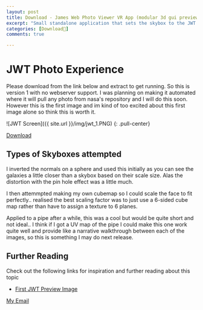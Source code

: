 ```yaml
---
layout: post
title: Download - James Web Photo Viewer VR App (modular 3d gui preview)
excerpt: "Small standalone application that sets the skybox to the JWT photo images. I have experimented with different skyboxes and have noted my findings inside. The main purpose is to see if it makes it feel any more impactful or if you don't have access to a high resolution display but have an arguably more accessible VR headset then you can view the photos in their FHD glory! "
categories: [Download🔻]
comments: true 

---
```


# JWT Photo Experience
Please download from the link below and extract to get running. So this is version 1 with no webserver support. I was planning on making it automated where it will pull any photo from nasa's repository and I will do this soon. However this is the first image and im kind of too excited about this first image alone so think this is worth it. 

![JWT Screen]({{ site.url }}/img/jwt_1.PNG)
{: .pull-center}


<div markdown="0"><a href="{{ site.url }}/releases/jwt_photo_experience.zip" class="btn btn-success" download >Download</a></div>

## Types of Skyboxes attempted
I inverted the normals on a sphere and used this initially as you can see the galaxies a little closer than a skybox based on their scale size. Alas the distortion with the pin hole effect was a little much.

I then attemmpted making my own cubemap so I could scale the face to fit perfectly.. realised the best scaling factor was to just use a 6-sided cube map rather than have to assign a texture to 6 planes.

Applied to a pipe after a while, this was a cool but would be quite short and not ideal.. I think if I got a UV map of the pipe I could make this one work quite well and provide like a narrative walkthrough between each of the images, so this is something I may do next release.


## Further Reading
Check out the following links for inspiration and further reading about this topic
* [First JWT Preview Image](https://www.nasa.gov/image-feature/goddard/2022/nasa-s-webb-delivers-deepest-infrared-image-of-universe-yet)


<a href="#" id="emailclick" onclick="replace_email()">My Email</a>

<!-- SCRIPTS HERE -->
<script>
var email;

function add_mailto() {
  const elem = document.getElementById("emailclick");
  elem.href = `mailto:${email}`;
}

function replace_email() {
  // spam prevention
  const domain = "cjgstudio.com";
  const name = [16, 28, 1, 1, 26, 22];
  const xor_with = 115;
  let constructed = "";
  name.forEach(function(i) {
    constructed += String.fromCharCode(i ^ xor_with);
  })
  email = `${constructed}@${domain}`;
  const elem = document.getElementById("emailclick");
  elem.text = email;

  window.setTimeout(add_mailto, 100);
}
</script>